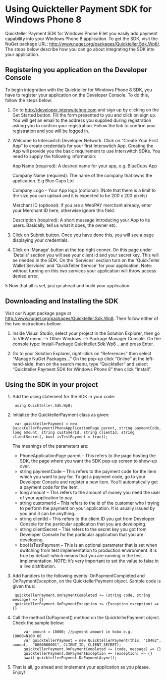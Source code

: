 Using Quickteller Payment SDK for Windows Phone 8
================================================================

Quickteller Payment SDK for Windows Phone 8 let you easily add payment capability into your Windows Phone 8 application. To get the SDK, visit the NuGet package URL: http://www.nuget.org/packages/Quickteller.Sdk.Wp8/. The steps below describe how you can go about integrating the SDK into your application.

Registering you application on the Developer Console
----------------------------------------------------

To begin integration with the Quickteller for Windows Phone 8 SDK, you have to register your application on the Developer Console. To do this, follow the steps below:

1.	Go to http://developer.interswitchng.com and sign up by clicking on the Get Started button. Fill the form presented to you and click on sign up. You will get an email to the address you supplied during registration asking you to confirm your registration. Follow the link to confirm your registration and you will be logged in.

2.	Welcome to Interswitch Developer Network. Click on “Create Your First App” to create credentials for your first Interswitch App. Creating the App will provide you the basic requirement to use Interswitch SDKs. You need to supply the following information:

	App Name (required): A desired name for your app, e.g. BlueCups App
	
	Company Name (required): The name of the company that owns the application. E.g Blue Cups Ltd
	
	Company Logo - Your App logo (optional): (Note that there is a limit to the size you can upload and it is expected to be 200 x 200 pixels)
	
	Merchant ID (optional): If you are a WebPAY merchant already, enter your Merchant ID here, otherwise ignore this field.
	
	Description (required): A short message introducing your App to its users. Basically, tell us what it does, the owner etc.	
	
3.	Click on Submit button. Once you have done this, you will see a page displaying your credentials.

4.	Click on 'Manage' button at the top right conner. On this page under 'Details' section you will see your client id and your secret key. This will be needed in the SDK. On the 'Services' section turn on the 'QuickTeller Wallet Services' and 'QuickTeller Service' for your application. Note: without turning on this two services your application will throw access denied error.  

5	Now that all is set, just go ahead and build your application.

Downloading and Installing the SDK
----------------------------------

Visit our Nuget package page at http://www.nuget.org/packages/Quickteller.Sdk.Wp8. Then follow either of the two instructions bellow:

1. Inside Visual Studio, select your project in the Solution Explorer, then go to VIEW menu --> Other Windows --> Package Manager Console. On the console type: 
Install-Package Quickteller.Sdk.Wp8
…and press Enter.

2. Go to your Solution Explorer, right-click on “References” then select “Manage NuGet Packages…” On the pop-up click “Online” at the left-hand-side, then on the search menu, type “Quickteller” and select “Quickteller Payment SDK for Windows Phone 8” then click “Install”.
 

Using the SDK in your project
-----------------------------

1. Add the using statement for the SDK in your code:
	
		using Quickteller.Sdk.Wp8;

2. Initialize the QuicktellerPayment class as given: 

		var quicktellerPayment = new QuicktellerPayment(PhoneApplicationPage parent, string paymentCode, long amount, string customerId, string clientId, string clientSecret[, bool isTestPayment = true]);

	The meanings of the parameters are:

	+ PhoneApplicationPage parent – This refers to the page hosting the SDK, the page where you want the SDK pop-up screen to show-up over.
	+ string paymentCode – This refers to the payment code for the item which you want to pay for. To get a payment code, go to your Developer Console and register a new item. You’ll automatically get a payment code for the item.
	+ long amount – This refers to the amount of money you need the user of your application to pay.
	+ string customerId – This refers to the id of the customer who I trying to perform the payment on your application. It is usually issued by you and it can be anything.
	+ string clientId – This refers to the client ID you got from Developer Console for the particular application that you are developing.
	+ string clientSecret – This refers to the secret key you got from Developer Console for the particular application that you are developing.
	+ bool isTestPayment – This is an optional parameter that is set when switching from test implementation to production environment. It is true by default which means that you are running in the test implementation. NOTE: it’s very important to set the value to false in a live distribution.

3. Add handlers to the following events: OnPaymentCompleted and OnPaymentException, on the QuicktellerPayment object. Sample code is given thus:

		quicktellerPayment.OnPaymentCompleted += (string code, string message) => {}
		quicktellerPayment.OnPaymentException += (Exception exception) => {}

4. Call the method DoPayment() method on the QuicktellerPayment object. Check the sample below:

			var amount = 10000; //payment amount in kobo e.g. 10000=N100.00
			var quicktellerPayment = new QuicktellerPayment(this, "10402", amount,  "0000000001", CLIENT_ID, CLIENT_SECRET);
			quicktellerPayment.OnPaymentCompleted += (code, message) => {}
			quicktellerPayment.OnPaymentException += (exception) => {}
			await quicktellerPayment.DoPaymentAsync();
			
5. That is all, go ahead and implement your application as you please. Enjoy!
